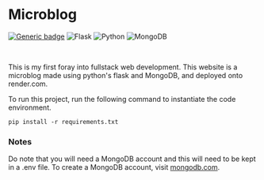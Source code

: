 # Microblog
[![Generic badge](https://img.shields.io/badge/STATUS-INPROGRESS-<COLOR>.svg)](https://shields.io/)
![Flask](https://img.shields.io/badge/flask-%23000.svg?style=for-the-badge&logo=flask&logoColor=white)
![Python](https://img.shields.io/badge/python-3670A0?style=for-the-badge&logo=python&logoColor=ffdd54)
![MongoDB](https://img.shields.io/badge/MongoDB-%234ea94b.svg?style=for-the-badge&logo=mongodb&logoColor=white)

<br>

This is my first foray into fullstack web development. This website is a microblog made using python's flask and MongoDB, and deployed onto render.com. <br>

To run this project, run the following command to instantiate the code environment.
```
pip install -r requirements.txt
```

### Notes
Do note that you will need a MongoDB account and this will need to be kept in a .env file. To create a MongoDB account, visit [mongodb.com](https://www.mongodb.com/).